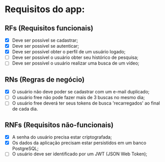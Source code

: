 # Requisitos do app:

## RFs (Requisitos funcionais)

- [x] Deve ser possível se cadastrar;
- [x] Deve ser possível se autenticar;
- [x] Deve ser possível obter o perfil de um usuário logado;
- [ ] Deve ser possível o usuário obter seu histórico de pesquisa;
- [ ] Deve ser possível o usuário realizar uma busca de um vídeo;

## RNs (Regras de negócio)

- [x] O usuário não deve poder se cadastrar com um e-mail duplicado;
- [ ] O usuário free não pode fazer mais de 3 buscas no mesmo dia;
- [ ] O usuário free deverá ter seus tokens de busca 'recarregados' ao final de cada dia.

## RNFs (Requisitos não-funcionais)

- [x] A senha do usuário precisa estar criptografada;
- [x] Os dados da aplicação precisam estar persistidos em um banco PostgreSQL;
- [ ] O usuário deve ser identificado por um JWT (JSON Web Token);
